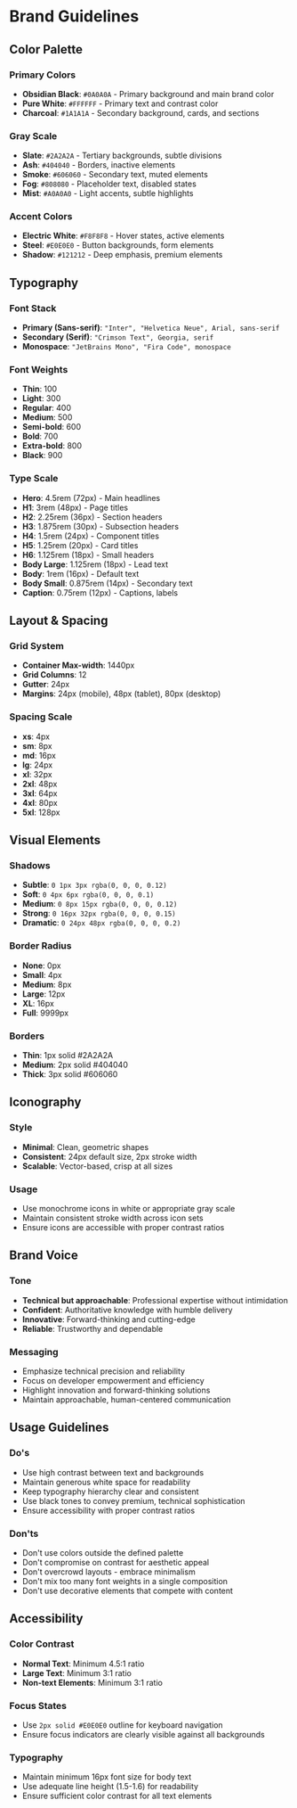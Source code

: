# Brand Guidelines

## Color Palette

### Primary Colors
- **Obsidian Black**: `#0A0A0A` - Primary background and main brand color
- **Pure White**: `#FFFFFF` - Primary text and contrast color
- **Charcoal**: `#1A1A1A` - Secondary background, cards, and sections

### Gray Scale
- **Slate**: `#2A2A2A` - Tertiary backgrounds, subtle divisions
- **Ash**: `#404040` - Borders, inactive elements
- **Smoke**: `#606060` - Secondary text, muted elements
- **Fog**: `#808080` - Placeholder text, disabled states
- **Mist**: `#A0A0A0` - Light accents, subtle highlights

### Accent Colors
- **Electric White**: `#F8F8F8` - Hover states, active elements
- **Steel**: `#E0E0E0` - Button backgrounds, form elements
- **Shadow**: `#121212` - Deep emphasis, premium elements

## Typography

### Font Stack
- **Primary (Sans-serif)**: `"Inter", "Helvetica Neue", Arial, sans-serif`
- **Secondary (Serif)**: `"Crimson Text", Georgia, serif`
- **Monospace**: `"JetBrains Mono", "Fira Code", monospace`

### Font Weights
- **Thin**: 100
- **Light**: 300
- **Regular**: 400
- **Medium**: 500
- **Semi-bold**: 600
- **Bold**: 700
- **Extra-bold**: 800
- **Black**: 900

### Type Scale
- **Hero**: 4.5rem (72px) - Main headlines
- **H1**: 3rem (48px) - Page titles
- **H2**: 2.25rem (36px) - Section headers
- **H3**: 1.875rem (30px) - Subsection headers
- **H4**: 1.5rem (24px) - Component titles
- **H5**: 1.25rem (20px) - Card titles
- **H6**: 1.125rem (18px) - Small headers
- **Body Large**: 1.125rem (18px) - Lead text
- **Body**: 1rem (16px) - Default text
- **Body Small**: 0.875rem (14px) - Secondary text
- **Caption**: 0.75rem (12px) - Captions, labels

## Layout & Spacing

### Grid System
- **Container Max-width**: 1440px
- **Grid Columns**: 12
- **Gutter**: 24px
- **Margins**: 24px (mobile), 48px (tablet), 80px (desktop)

### Spacing Scale
- **xs**: 4px
- **sm**: 8px
- **md**: 16px
- **lg**: 24px
- **xl**: 32px
- **2xl**: 48px
- **3xl**: 64px
- **4xl**: 80px
- **5xl**: 128px

## Visual Elements

### Shadows
- **Subtle**: `0 1px 3px rgba(0, 0, 0, 0.12)`
- **Soft**: `0 4px 6px rgba(0, 0, 0, 0.1)`
- **Medium**: `0 8px 15px rgba(0, 0, 0, 0.12)`
- **Strong**: `0 16px 32px rgba(0, 0, 0, 0.15)`
- **Dramatic**: `0 24px 48px rgba(0, 0, 0, 0.2)`

### Border Radius
- **None**: 0px
- **Small**: 4px
- **Medium**: 8px
- **Large**: 12px
- **XL**: 16px
- **Full**: 9999px

### Borders
- **Thin**: 1px solid #2A2A2A
- **Medium**: 2px solid #404040
- **Thick**: 3px solid #606060

## Iconography

### Style
- **Minimal**: Clean, geometric shapes
- **Consistent**: 24px default size, 2px stroke width
- **Scalable**: Vector-based, crisp at all sizes

### Usage
- Use monochrome icons in white or appropriate gray scale
- Maintain consistent stroke width across icon sets
- Ensure icons are accessible with proper contrast ratios

## Brand Voice

### Tone
- **Technical but approachable**: Professional expertise without intimidation
- **Confident**: Authoritative knowledge with humble delivery
- **Innovative**: Forward-thinking and cutting-edge
- **Reliable**: Trustworthy and dependable

### Messaging
- Emphasize technical precision and reliability
- Focus on developer empowerment and efficiency
- Highlight innovation and forward-thinking solutions
- Maintain approachable, human-centered communication

## Usage Guidelines

### Do's
- Use high contrast between text and backgrounds
- Maintain generous white space for readability
- Keep typography hierarchy clear and consistent
- Use black tones to convey premium, technical sophistication
- Ensure accessibility with proper contrast ratios

### Don'ts
- Don't use colors outside the defined palette
- Don't compromise on contrast for aesthetic appeal
- Don't overcrowd layouts - embrace minimalism
- Don't mix too many font weights in a single composition
- Don't use decorative elements that compete with content

## Accessibility

### Color Contrast
- **Normal Text**: Minimum 4.5:1 ratio
- **Large Text**: Minimum 3:1 ratio
- **Non-text Elements**: Minimum 3:1 ratio

### Focus States
- Use `2px solid #E0E0E0` outline for keyboard navigation
- Ensure focus indicators are clearly visible against all backgrounds

### Typography
- Maintain minimum 16px font size for body text
- Use adequate line height (1.5-1.6) for readability
- Ensure sufficient color contrast for all text elements